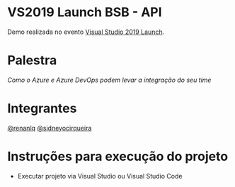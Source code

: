 # VS2019 Launch BSB - API

Demo realizada no evento [Visual Studio 2019 Launch](https://www.meetup.com/DevelopersBR/events/260461888/).

# Palestra

*Como o Azure e Azure DevOps podem levar a integração do seu time*

# Integrantes

[@renanlq](https://github.com/renanlq)
[@sidneyocirqueira](https://github.com/sidneyocirqueira)

# Instruções para execução do projeto

* Executar projeto via Visual Studio ou Visual Studio Code